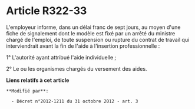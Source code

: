 # Article R322-33

L'employeur informe, dans un délai franc de sept jours, au moyen d'une fiche de signalement dont le modèle est fixé par un
arrêté du ministre chargé de l'emploi, de toute suspension ou rupture du contrat de travail qui interviendrait avant la fin
de l'aide à l'insertion professionnelle : 

1° L'autorité ayant attribué l'aide individuelle ; 

2° Le ou les organismes chargés du versement des aides.

**Liens relatifs à cet article**

	**Modifié par**:

	  - Décret n°2012-1211 du 31 octobre 2012 - art. 3
